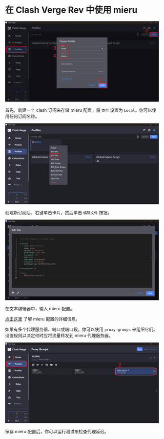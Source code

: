 # 在 Clash Verge Rev 中使用 mieru

![create profile](../assets/clash_verge_create_profile.png)

首先，新建一个 clash 订阅来存储 mieru 配置。将 `类型` 设置为 `Local`。你可以使用任何订阅名称。

![click edit file](../assets/clash_verge_click_edit_file.png)

创建新订阅后，右键单击卡片，然后单击 `编辑文件` 按钮。

![edit file](../assets/clash_verge_edit_file.png)

在文本编辑器中，输入 mieru 配置。

[点击这里](../client-install.zh_CN.md) 了解 mieru 配置的详细信息。

如果有多个代理服务器、端口或端口段，你可以使用 `proxy-groups` 来组织它们。设置规则以决定何时应将流量转发到 mieru 代理服务器。

![test delay](../assets/clash_verge_test_delay.png)

保存 mieru 配置后，你可以运行测试来检查代理延迟。
